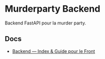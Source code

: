 # Murderparty Backend
Backend FastAPI pour la murder party.

## Docs
- [Backend — Index & Guide pour le Front](docs/backend-index.md)